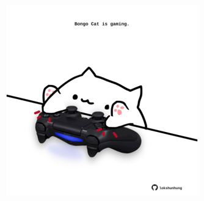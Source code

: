 <!-- built at 21/11/2024, 03:09:13 UTC -->
<p align="center">
  <img width="500" height="500" src="./ReadmeImage.svg">
</p>
